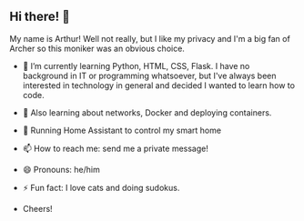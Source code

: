 ## Hi there! 👋

My name is Arthur! Well not really, but I like my privacy and I'm a big fan of Archer so this moniker was an obvious choice.

- 🌱 I’m currently learning Python, HTML, CSS, Flask. I have no background in IT or programming whatsoever, but I've always been interested in technology in general and decided I wanted to learn how to code.
- 🐋 Also learning about networks, Docker and deploying containers.
- 🤖 Running Home Assistant to control my smart home
- 📫 How to reach me: send me a private message!
- 😄 Pronouns: he/him
- ⚡ Fun fact: I love cats and doing sudokus.

- Cheers!
